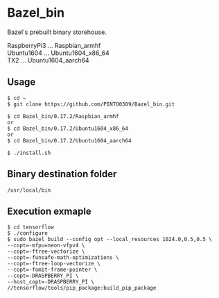 # Bazel_bin
Bazel's prebuilt binary storehouse.

RaspberryPi3 ... Raspbian_armhf  
Ubuntu1604 ... Ubuntu1604_x86_64  
TX2 ... Ubuntu1604_aarch64  

## Usage
```
$ cd ~
$ git clone https://github.com/PINTO0309/Bazel_bin.git

$ cd Bazel_bin/0.17.2/Raspbian_armhf
or
$ cd Bazel_bin/0.17.2/Ubuntu1604_x86_64
or
$ cd Bazel_bin/0.17.2/Ubuntu1604_aarch64

$ ./install.sh
```

## Binary destination folder
```
/usr/local/bin
```

## Execution exmaple
```
$ cd tensorflow
$ ./configure
$ sudo bazel build --config opt --local_resources 1024.0,0.5,0.5 \
--copt=-mfpu=neon-vfpv4 \
--copt=-ftree-vectorize \
--copt=-funsafe-math-optimizations \
--copt=-ftree-loop-vectorize \
--copt=-fomit-frame-pointer \
--copt=-DRASPBERRY_PI \
--host_copt=-DRASPBERRY_PI \
//tensorflow/tools/pip_package:build_pip_package
```

